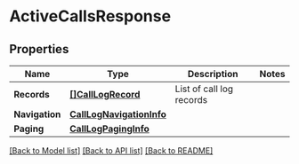 # ActiveCallsResponse

## Properties

Name | Type | Description | Notes
------------ | ------------- | ------------- | -------------
**Records** | [**[]CallLogRecord**](CallLogRecord.md) | List of call log records | 
**Navigation** | [**CallLogNavigationInfo**](CallLogNavigationInfo.md) |  | 
**Paging** | [**CallLogPagingInfo**](CallLogPagingInfo.md) |  | 

[[Back to Model list]](../README.md#documentation-for-models) [[Back to API list]](../README.md#documentation-for-api-endpoints) [[Back to README]](../README.md)


